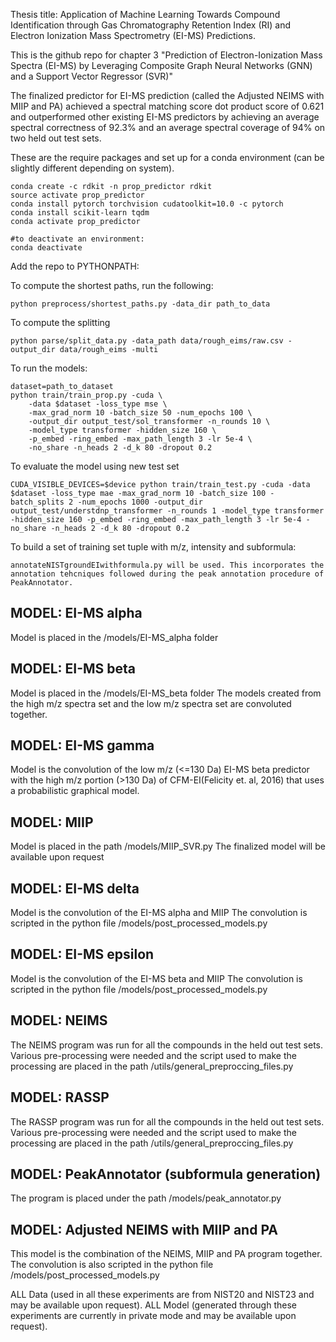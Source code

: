 Thesis title: Application of Machine Learning Towards Compound Identification through Gas Chromatography Retention Index (RI) and Electron Ionization Mass Spectrometry (EI-MS) Predictions.

This is the github repo for chapter 3 "Prediction of Electron-Ionization Mass Spectra (EI-MS) by Leveraging Composite Graph Neural Networks (GNN) and a Support Vector Regressor (SVR)"

The finalized predictor for EI-MS prediction (called the Adjusted NEIMS with MIIP and PA) achieved a spectral matching score dot product score of 0.621 and outperformed other existing EI-MS predictors by achieving an average spectral correctness of 92.3% and an average spectral coverage of 94% on two held out test sets.

These are the require packages and set up for a conda environment (can be slightly different depending on system).

```
conda create -c rdkit -n prop_predictor rdkit
source activate prop_predictor
conda install pytorch torchvision cudatoolkit=10.0 -c pytorch
conda install scikit-learn tqdm
conda activate prop_predictor

#to deactivate an environment:
conda deactivate

```

Add the repo to PYTHONPATH:


To compute the shortest paths, run the following:
```
python preprocess/shortest_paths.py -data_dir path_to_data
```

To compute the splitting 
```
python parse/split_data.py -data_path data/rough_eims/raw.csv -output_dir data/rough_eims -multi
```
To run the models:
```
dataset=path_to_dataset
python train/train_prop.py -cuda \
    -data $dataset -loss_type mse \
    -max_grad_norm 10 -batch_size 50 -num_epochs 100 \
	-output_dir output_test/sol_transformer -n_rounds 10 \
	-model_type transformer -hidden_size 160 \
	-p_embed -ring_embed -max_path_length 3 -lr 5e-4 \
	-no_share -n_heads 2 -d_k 80 -dropout 0.2
```

To evaluate the model using new test set
```
CUDA_VISIBLE_DEVICES=$device python train/train_test.py -cuda -data $dataset -loss_type mae -max_grad_norm 10 -batch_size 100 -batch_splits 2 -num_epochs 1000 -output_dir output_test/understdnp_transformer -n_rounds 1 -model_type transformer -hidden_size 160 -p_embed -ring_embed -max_path_length 3 -lr 5e-4 -no_share -n_heads 2 -d_k 80 -dropout 0.2
```

To build a set of training set tuple with m/z, intensity and subformula:
```
annotateNISTgroundEIwithformula.py will be used. This incorporates the annotation tehcniques followed during the peak annotation procedure of PeakAnnotator.
```

## MODEL: EI-MS alpha

Model is placed in the /models/EI-MS_alpha folder


## MODEL: EI-MS beta

Model is placed in the /models/EI-MS_beta folder
The models created from the high m/z spectra set and the low m/z spectra set are convoluted together.

## MODEL: EI-MS gamma

Model is the convolution of the low m/z (<=130 Da) EI-MS beta predictor with the high m/z portion (>130 Da) of CFM-EI(Felicity et. al, 2016) that uses a probabilistic graphical model.

## MODEL: MIIP

Model is placed in the path /models/MIIP_SVR.py 
The finalized model will be available upon request

## MODEL: EI-MS delta

Model is the convolution of the EI-MS alpha and MIIP
The convolution is scripted in the python file /models/post_processed_models.py

## MODEL: EI-MS epsilon

Model is the convolution of the EI-MS beta and MIIP
The convolution is scripted in the python file /models/post_processed_models.py

## MODEL: NEIMS

The NEIMS program was run for all the compounds in the held out test sets. Various pre-processing were needed and the script used to make the processing are placed in the path /utils/general_preproccing_files.py

## MODEL: RASSP

The RASSP program was run for all the compounds in the held out test sets. Various pre-processing were needed and the script used to make the processing are placed in the path /utils/general_preproccing_files.py

## MODEL: PeakAnnotator (subformula generation)

The program is placed under the path /models/peak_annotator.py

## MODEL: Adjusted NEIMS with MIIP and PA

This model is the combination of the NEIMS, MIIP and PA program together. 
The convolution is also scripted in the python file /models/post_processed_models.py

ALL Data (used in all these experiments are from NIST20 and NIST23 and may be available upon request).
ALL Model (generated through these experiments are currently in private mode and may be available upon request).
